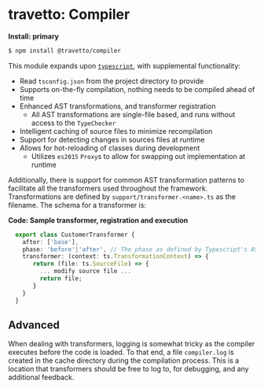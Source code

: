 travetto: Compiler
===


**Install: primary**
```bash
$ npm install @travetto/compiler
```


This module expands upon [`typescript`](http://typescriptlang.org), with supplemental functionality:
* Read `tsconfig.json` from the project directory to provide 
* Supports on-the-fly compilation, nothing needs to be compiled ahead of time
* Enhanced AST transformations, and transformer registration
  * All AST transformations are single-file based, and runs without access to the `TypeChecker`
* Intelligent caching of source files to minimize recompilation
* Support for detecting changes in sources files at runtime
* Allows for hot-reloading of classes during development
  * Utilizes `es2015` ```Proxy```s to allow for swapping out implementation at runtime

Additionally, there is support for common AST transformation patterns to facilitate all the transformers used throughout the framework.
Transformations are defined by `support/transformer.<name>.ts` as the filename. The schema for a transformer is:

**Code: Sample transformer, registration and execution**
```typescript
  export class CustomerTransformer {
    after: ['base'],
    phase: 'before'|'after', // The phase as defined by Typescript's AST processing
    transformer: (context: ts.TransformationContext) => {
       return (file: ts.SourceFile) => {
         ... modify source file ...
         return file;
       }
    }
  }
```

## Advanced
When dealing with transformers, logging is somewhat tricky as the compiler executes before the code is loaded.  To that end, a file `compiler.log` is created in the cache directory during the compilation process. This is a location that transformers should be free to log to, for debugging, and any additional feedback.
